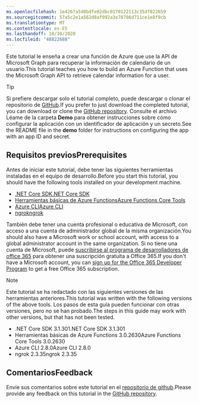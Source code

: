 ```yaml
---
ms.openlocfilehash: 1e4267a5d8bdfe02dbc0170122113c35df822659
ms.sourcegitcommit: 57a5c2e1a562d8af092a3e78786d711ce1e8f9cb
ms.translationtype: MT
ms.contentlocale: es-ES
ms.lasthandoff: 10/30/2020
ms.locfileid: "48822688"
---
```

<!-- markdownlint-disable MD002 MD041 -->

<span data-ttu-id="93f81-101">Este tutorial le enseña a crear una función de Azure que use la API de Microsoft Graph para recuperar la información de calendario de un usuario.</span><span class="sxs-lookup"><span data-stu-id="93f81-101">This tutorial teaches you how to build an Azure Function that uses the Microsoft Graph API to retrieve calendar information for a user.</span></span>

> [!TIP]
> <span data-ttu-id="93f81-102">Si prefiere descargar solo el tutorial completo, puede descargar o clonar el repositorio de [GitHub](https://github.com/microsoftgraph/msgraph-training-azurefunction-csharp).</span><span class="sxs-lookup"><span data-stu-id="93f81-102">If you prefer to just download the completed tutorial, you can download or clone the [GitHub repository](https://github.com/microsoftgraph/msgraph-training-azurefunction-csharp).</span></span> <span data-ttu-id="93f81-103">Consulte el archivo Léame de la carpeta **Demo** para obtener instrucciones sobre cómo configurar la aplicación con un identificador de aplicación y un secreto.</span><span class="sxs-lookup"><span data-stu-id="93f81-103">See the README file in the **demo** folder for instructions on configuring the app with an app ID and secret.</span></span>

## <a name="prerequisites"></a><span data-ttu-id="93f81-104">Requisitos previos</span><span class="sxs-lookup"><span data-stu-id="93f81-104">Prerequisites</span></span>

<span data-ttu-id="93f81-105">Antes de iniciar este tutorial, debe tener las siguientes herramientas instaladas en el equipo de desarrollo.</span><span class="sxs-lookup"><span data-stu-id="93f81-105">Before you start this tutorial, you should have the following tools installed on your development machine.</span></span>

- [<span data-ttu-id="93f81-106">.NET Core SDK</span><span class="sxs-lookup"><span data-stu-id="93f81-106">.NET Core SDK</span></span>](https://dotnet.microsoft.com/download)
- [<span data-ttu-id="93f81-107">Herramientas básicas de Azure Functions</span><span class="sxs-lookup"><span data-stu-id="93f81-107">Azure Functions Core Tools</span></span>](https://docs.microsoft.com/azure/azure-functions/functions-run-local)
- [<span data-ttu-id="93f81-108">Azure CLI</span><span class="sxs-lookup"><span data-stu-id="93f81-108">Azure CLI</span></span>](https://docs.microsoft.com/cli/azure/install-azure-cli)
- [<span data-ttu-id="93f81-109">ngrok</span><span class="sxs-lookup"><span data-stu-id="93f81-109">ngrok</span></span>](https://ngrok.com/)

<span data-ttu-id="93f81-110">También debe tener una cuenta profesional o educativa de Microsoft, con acceso a una cuenta de administrador global de la misma organización.</span><span class="sxs-lookup"><span data-stu-id="93f81-110">You should also have a Microsoft work or school account, with access to a global administrator account in the same organization.</span></span> <span data-ttu-id="93f81-111">Si no tiene una cuenta de Microsoft, puede [suscribirse al programa de desarrolladores de office 365](https://developer.microsoft.com/office/dev-program) para obtener una suscripción gratuita a Office 365.</span><span class="sxs-lookup"><span data-stu-id="93f81-111">If you don't have a Microsoft account, you can [sign up for the Office 365 Developer Program](https://developer.microsoft.com/office/dev-program) to get a free Office 365 subscription.</span></span>

> [!NOTE]
> <span data-ttu-id="93f81-112">Este tutorial se ha redactado con las siguientes versiones de las herramientas anteriores.</span><span class="sxs-lookup"><span data-stu-id="93f81-112">This tutorial was written with the following versions of the above tools.</span></span> <span data-ttu-id="93f81-113">Los pasos de esta guía pueden funcionar con otras versiones, pero no se han probado.</span><span class="sxs-lookup"><span data-stu-id="93f81-113">The steps in this guide may work with other versions, but that has not been tested.</span></span>
>
> - <span data-ttu-id="93f81-114">.NET Core SDK 3.1.301</span><span class="sxs-lookup"><span data-stu-id="93f81-114">.NET Core SDK 3.1.301</span></span>
> - <span data-ttu-id="93f81-115">Herramientas básicas de Azure Functions 3.0.2630</span><span class="sxs-lookup"><span data-stu-id="93f81-115">Azure Functions Core Tools 3.0.2630</span></span>
> - <span data-ttu-id="93f81-116">Azure CLI 2.8.0</span><span class="sxs-lookup"><span data-stu-id="93f81-116">Azure CLI 2.8.0</span></span>
> - <span data-ttu-id="93f81-117">ngrok 2.3.35</span><span class="sxs-lookup"><span data-stu-id="93f81-117">ngrok 2.3.35</span></span>

## <a name="feedback"></a><span data-ttu-id="93f81-118">Comentarios</span><span class="sxs-lookup"><span data-stu-id="93f81-118">Feedback</span></span>

<span data-ttu-id="93f81-119">Envíe sus comentarios sobre este tutorial en el [repositorio de github](https://github.com/microsoftgraph/msgraph-training-azurefunction-csharp).</span><span class="sxs-lookup"><span data-stu-id="93f81-119">Please provide any feedback on this tutorial in the [GitHub repository](https://github.com/microsoftgraph/msgraph-training-azurefunction-csharp).</span></span>
